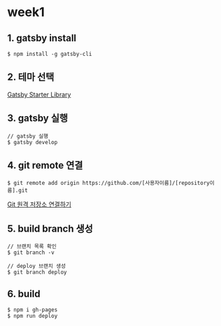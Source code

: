 # week1

## 1. gatsby install
```
$ npm install -g gatsby-cli
```

## 2. 테마 선택
[Gatsby Starter Library](https://www.gatsbyjs.com/starters/)


## 3. gatsby 실행
```
// gatsby 실행 
$ gatsby develop
```

## 4. git remote 연결
```
$ git remote add origin https://github.com/[사용자이름]/[repository이름].git
```
[Git 원격 저장소 연결하기](https://velog.io/@jeongm/git-remote-repository-connect)

## 5. build branch 생성
```
// 브랜치 목록 확인
$ git branch -v

// deploy 브랜치 생성
$ git branch deploy
```

## 6. build
```
$ npm i gh-pages
$ npm run deploy
```